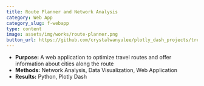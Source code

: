 ```yaml
---
title: Route Planner and Network Analysis
category: Web App
category_slug: f-webapp
type: content
image: assets/img/works/route-planner.png
button_url: https://github.com/crystalwanyulee/plotly_dash_projects/tree/main/kartemap
---
```


* **Purpose:** A web application to optimize travel routes and offer information about cities along the route
* **Methods:** Network Analysis, Data Visualization, Web Application
* **Results:** Python, Plotly Dash
